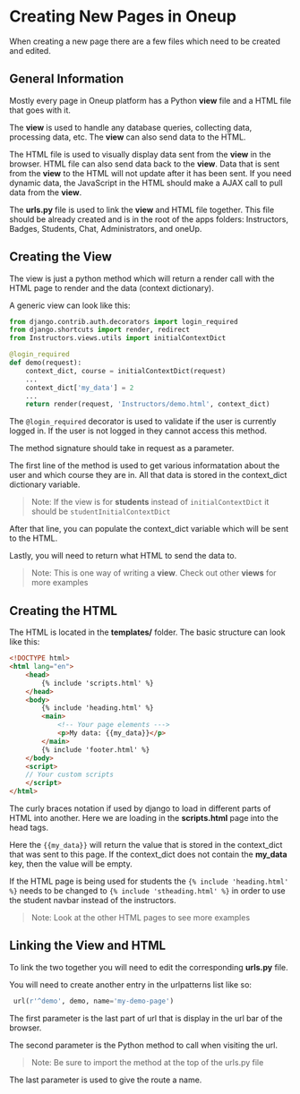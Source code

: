 # Creating New Pages in Oneup
When creating a new page there are a few files which need to be created and edited.

## General Information
Mostly every page in Oneup platform has a Python **view** file and a HTML file that goes with it. 

The **view** is used to handle any database queries, collecting data, processing data, etc. The **view** can also send data to the HTML.

The HTML file is used to visually display data sent from the **view** in the browser. HTML file can also send data back to the **view**. Data that is sent from the **view** to the HTML will not update after it has been sent. If you need dynamic data, the JavaScript in the HTML should make a AJAX call to pull data from the **view**.

The **urls.py** file is used to link the **view** and HTML file together. This file should be already created and is in the root of the apps folders: Instructors, Badges, Students, Chat, Administrators, and oneUp.


## Creating the View
The view is just a python method which will return a render call with the HTML page to render and the data (context dictionary).

A generic view can look like this:
```python
from django.contrib.auth.decorators import login_required
from django.shortcuts import render, redirect
from Instructors.views.utils import initialContextDict

@login_required
def demo(request):   
    context_dict, course = initialContextDict(request)
    ...
    context_dict['my_data'] = 2
    ...
    return render(request, 'Instructors/demo.html', context_dict)
```
The ```@login_required``` decorator is used to validate if the user is currently logged in. If the user is not logged in they cannot access this method.

The method signature should take in request as a parameter.

The first line of the method is used to get various informatation about the user and which course they are in. All that data is stored in the context_dict dictionary variable.

> Note: If the view is for **students** instead of ```initialContextDict``` it should be ```studentInitialContextDict```

After that line, you can populate the context_dict variable which will be sent to the HTML.

Lastly, you will need to return what HTML to send the data to.

> Note: This is one way of writing a **view**. Check out other **views** for more examples

## Creating the HTML
The HTML is located in the **templates/** folder.
The basic structure can look like this:

```html
<!DOCTYPE html>
<html lang="en">
    <head>
        {% include 'scripts.html' %}
    </head>
    <body>
        {% include 'heading.html' %}
        <main>
            <!-- Your page elements --->
            <p>My data: {{my_data}}</p>
        </main>
        {% include 'footer.html' %}
    </body>
    <script>
    // Your custom scripts
    </script>
</html>
```
The curly braces notation if used by django to load in different parts of HTML into another. Here we are loading in the **scripts.html** page into the head tags. 

Here the ```{{my_data}}``` will return the value that is stored in the context_dict that was sent to this page. If the context_dict does not contain the **my_data** key, then the value will be empty.

If the HTML page is being used for students the ```{% include 'heading.html' %}``` needs to be changed to ```{% include 'stheading.html' %}``` in order to use the student navbar instead of the instructors. 

> Note: Look at the other HTML pages to see more examples

## Linking the View and HTML
To link the two together you will need to edit the corresponding **urls.py** file.

You will need to create another entry in the urlpatterns list like so:

```python
 url(r'^demo', demo, name='my-demo-page')
 ```
 The first parameter is the last part of url that is display in the url bar of the browser.

 The second parameter is the Python method to call when visiting the url. 
 > Note: Be sure to import the method at the top of the urls.py file

 The last parameter is used to give the route a name.

